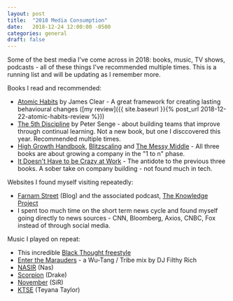```yaml
---
layout: post
title:  "2018 Media Consumption"
date:   2018-12-24 12:00:00 -0500
categories: general
draft: false
---
```


Some of the best media I've come across in 2018: books, music, TV shows, podcasts - all of these things I've recommended multiple times. This is a running list and will be updating as I remember more.

Books I read and recommended:
- [Atomic Habits](www.atomichabits.com) by James Clear - A great framework for creating lasting behavioural changes ([my review]({{ site.baseurl }}{% post_url 2018-12-22-atomic-habits-review %}))
- [The 5th Discipline](https://amzn.to/2RdSCno) by Peter Senge - about building teams that improve through continual learning. Not a new book, but one I disccovered this year. Recommended multiple times.
- [High Growth Handbook](https://amzn.to/2CyaL7o), [Blitzscaling](https://amzn.to/2CyaL7o) and [The Messy Middle](https://amzn.to/2CwlaAm) - All three books are about growing a company in the "1 to n" phase.
- [It Doesn't Have to be Crazy at Work](https://amzn.to/2RgTEPx) - The antidote to the previous three books. A sober take on company building - not found much in tech. 

Websites I found myself visiting repeatedly:
- [Farnam Street](www.fs.blog) (Blog) and the associated podcast, [The Knowledge Project](https://fs.blog/the-knowledge-project/)
- I spent too much time on the short term news cycle and found myself going directly to news sources - CNN, Bloomberg, Axios, CNBC, Fox instead of through social media. 

Music I played on repeat:
- This incredible [Black Thought freestyle](https://www.youtube.com/watch?v=prmQgSpV3fA)
- [Enter the Marauders](https://soundcloud.com/djfilthyrich/a-clan-called-wu-enter-the-marauders) - a Wu-Tang / Tribe mix by DJ Filthy Rich
- [NASIR](https://amzn.to/2Czq1kp) (Nas)
- [Scorpion](https://amzn.to/2BIqv5N) (Drake)
- [November](https://www.youtube.com/watch?v=txZVJ24UVUs) (SiR)
- [KTSE](https://www.youtube.com/watch?v=21njPEhEutQ) (Teyana Taylor)